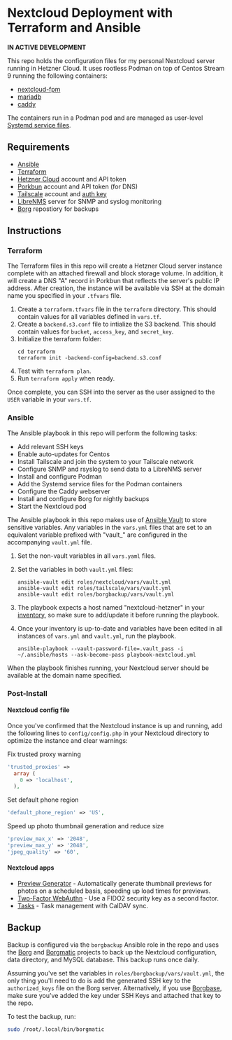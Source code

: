 # Nextcloud Deployment with Terraform and Ansible

**IN ACTIVE DEVELOPMENT**

This repo holds the configuration files for my personal Nextcloud server running in Hetzner Cloud. It uses rootless Podman on top of Centos Stream 9 running the following containers:
- [nextcloud-fpm](https://hub.docker.com/_/nextcloud)
- [mariadb](https://hub.docker.com/_/mariadb)
- [caddy](https://hub.docker.com/_/caddy)

The containers run in a Podman pod and are managed as user-level [Systemd service files](https://docs.podman.io/en/latest/markdown/podman-generate-systemd.1.html).

## Requirements

- [Ansible](https://docs.ansible.com)
- [Terraform](https://www.terraform.io)
- [Hetzner Cloud](https://www.hetzner.cloud) account and API token
- [Porkbun](https://porkbun.com) account and API token (for DNS)
- [Tailscale](https://tailscale.com/) account and [auth key](https://tailscale.com/kb/1085/auth-keys/)
- [LibreNMS](https://www.librenms.org/) server for SNMP and syslog monitoring
- [Borg](https://www.borgbackup.org/) repostiory for backups

## Instructions

### Terraform

The Terraform files in this repo will create a Hetzner Cloud server instance complete with an attached firewall and block storage volume. In addition, it will create a DNS "A" record in Porkbun that reflects the server's public IP address. After creation, the instance will be available via SSH at the domain name you specified in your `.tfvars` file.

1. Create a `terraform.tfvars` file in the `terraform` directory. This should contain values for all variables defined in `vars.tf`.
2. Create a `backend.s3.conf` file to intialize the S3 backend. This should contain values for `bucket`, `access_key`, and `secret_key`.
3. Initialize the terraform folder:  
    ``` shell
    cd terraform
    terraform init -backend-config=backend.s3.conf
4. Test with `terraform plan`.
5. Run `terraform apply` when ready.

Once complete, you can SSH into the server as the user assigned to the `USER` variable in your `vars.tf`.

### Ansible

The Ansible playbook in this repo will perform the following tasks:
- Add relevant SSH keys
- Enable auto-updates for Centos
- Install Tailscale and join the system to your Tailscale network
- Configure SNMP and rsyslog to send data to a LibreNMS server
- Install and configure Podman
- Add the Systemd service files for the Podman containers
- Configure the Caddy webserver
- Install and configure Borg for nightly backups
- Start the Nextcloud pod

The Ansible playbook in this repo makes use of [Ansible Vault](https://docs.ansible.com/ansible/latest/vault_guide/index.html) to store sensitive variables. Any variables in the `vars.yml` files that are set to an equivalent variable prefixed with "vault_" are configured in the accompanying `vault.yml` file.

1. Set the non-vault variables in all `vars.yaml` files.

2. Set the  variables in both `vault.yml` files:
    ``` shell
    ansible-vault edit roles/nextcloud/vars/vault.yml
    ansible-vault edit roles/tailscale/vars/vault.yml
    ansible-vault edit roles/borgbackup/vars/vault.yml
    ```

3. The playbook expects a host named "nextcloud-hetzner" in your [inventory](https://docs.ansible.com/ansible/latest/inventory_guide/intro_inventory.html), so make sure to add/update it before running the playbook.

4. Once your inventory is up-to-date and variables have been edited in all instances of `vars.yml` and `vault.yml`, run the playbook.
    ``` shell
    ansible-playbook --vault-password-file=.vault_pass -i ~/.ansible/hosts --ask-become-pass playbook-nextcloud.yml
    ```

When the playbook finishes running, your Nextcloud server should be available at the domain name specified.

### Post-Install

#### **Nextcloud config file**
Once you've confirmed that the Nextcloud instance is up and running, add the following lines to `config/config.php` in your Nextcloud directory to optimize the instance and clear warnings:

Fix trusted proxy warning
``` php
'trusted_proxies' =>
  array (
    0 => 'localhost',
  ),
```

Set default phone region
``` php
'default_phone_region' => 'US',
```

Speed up photo thumbnail generation and reduce size
``` php
'preview_max_x' => '2048',
'preview_max_y' => '2048',
'jpeg_quality' => '60',
```

#### **Nextcloud apps**
- [Preview Generator](https://apps.nextcloud.com/apps/previewgenerator) - Automatically generate thumbnail previews for photos on a scheduled basis, speeding up load times for previews.
- [Two-Factor WebAuthn](https://apps.nextcloud.com/apps/twofactor_webauthn) - Use a FIDO2 security key as a second factor.
- [Tasks](https://apps.nextcloud.com/apps/tasks) - Task management with CalDAV sync.

## Backup
Backup is configured via the `borgbackup` Ansible role in the repo and uses the [Borg](https://www.borgbackup.org/) and [Borgmatic](https://torsion.org/borgmatic/) projects to back up the Nextcloud configuration, data directory, and MySQL database. This backup runs once daily.

Assuming you've set the variables in `roles/borgbackup/vars/vault.yml`, the only thing you'll need to do is add the generated SSH key to the `authorized_keys` file on the Borg server. Alternatively, if you use [Borgbase](https://www.borgbase.com), make sure you've added the key under SSH Keys and attached that key to the repo. 

To test the backup, run:
``` bash
sudo /root/.local/bin/borgmatic
```